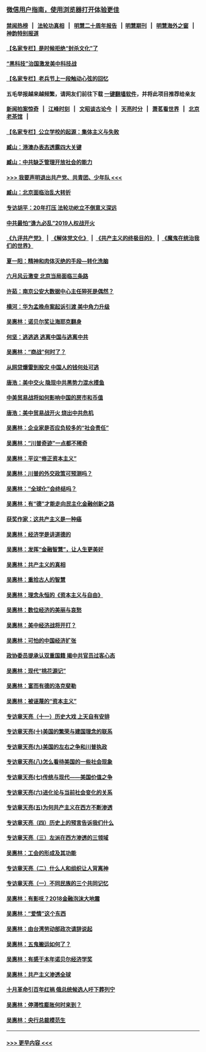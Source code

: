 ### [微信用户指南，使用浏览器打开体验更佳](https://github.com/gfw-breaker/banned-news1/blob/master/indexes/wechat-guide.md?t=0)
#### [禁闻热榜](热点新闻.md?t=0)  &nbsp;&nbsp;|&nbsp;&nbsp; [法轮功真相](https://github.com/gfw-breaker/truth/blob/master/README.md?t=0) &nbsp;&nbsp;|&nbsp;&nbsp; [明慧二十周年报告](https://github.com/gfw-breaker/mh-reports/blob/master/README.md?t=0) &nbsp;&nbsp;|&nbsp;&nbsp;[明慧期刊](https://github.com/gfw-breaker/mh-qikan) &nbsp;&nbsp;|&nbsp;&nbsp; [明慧海外之窗](https://github.com/gfw-breaker/mh-news/blob/master/README.md?t=0) &nbsp;&nbsp;|&nbsp;&nbsp; [神韵特别报道](https://github.com/gfw-breaker/mh-news/blob/master/shenyun.md?t=0)
#### [【名家专栏】是时候拒绝“封杀文化”了](../pages/nsc423/n11814093.md?t=02141744) 
#### [“黑科技”治国激发美中科技战](../pages/nsc423/n11638056.md?t=02141744) 
#### [【名家专栏】老兵节上一段触动心弦的回忆](../pages/nsc423/n11646016.md?t=02141744) 
#### 五毛举报越来越频繁，请网友们前往下载 [一键翻墙软件](https://github.com/gfw-breaker/ssr-accounts)，并将此项目推荐给亲友
#### [新闻拍案惊奇](https://github.com/gfw-breaker/banned-news1/blob/master/pages/link4.md) &nbsp;&nbsp;|&nbsp;&nbsp; [江峰时刻](https://github.com/gfw-breaker/banned-news1/blob/master/pages/link4.md) &nbsp;&nbsp;|&nbsp;&nbsp; [文昭谈古论今](https://github.com/gfw-breaker/banned-news1/blob/master/pages/link4.md) &nbsp;&nbsp;|&nbsp;&nbsp; [天亮时分](https://github.com/gfw-breaker/banned-news1/blob/master/pages/link4.md) &nbsp;&nbsp;|&nbsp;&nbsp; [萧茗看世界](https://github.com/gfw-breaker/banned-news1/blob/master/pages/link4.md) &nbsp;&nbsp;|&nbsp;&nbsp; [北京老茶馆](https://github.com/gfw-breaker/banned-news1/blob/master/pages/link4.md) &nbsp;&nbsp;|&nbsp;&nbsp; 
#### [【名家专栏】公立学校的起源：集体主义与失败](../pages/nsc423/n11601833.md?t=02141744) 
#### [臧山：港澳办表态透露四大关键](../pages/nsc423/n11421628.md?t=02141744) 
#### [臧山：中共缺乏管理开放社会的能力](../pages/nsc423/n11407457.md?t=02141744) 
#### [>>> 我要声明退出共产党、共青团、少年队 <<<](https://github.com/begood0513/goodnews/blob/master/quit/letter.md) 
#### [臧山：北京面临治乱大转折](../pages/nsc423/n11406895.md?t=02141744) 
#### [专访胡平：20年打压 法轮功屹立不倒意义深远](../pages/nsc423/n11398800.md?t=02141744) 
#### [中共最怕“逢九必乱”2019人权战开火](../pages/nsc423/n11385248.md?t=02141744) 
#### [《九评共产党》](https://github.com/begood0513/9ping.md/blob/master/README.md) &nbsp;|&nbsp; [《解体党文化》](../../../../jtdwh.md/blob/master/README.md)  &nbsp;|&nbsp; [《共产主义的终极目的》](../../../../gczydzjmd.md/blob/master/README.md) &nbsp;|&nbsp; [《魔鬼在统治我们的世界》](../../../../mgztzwmdsj.md/blob/master/README.md) 
#### [夏一阳：精神和肉体灭绝的手段—转化洗脑](../pages/nsc423/n11368250.md?t=02141744) 
#### [六月风云激变 北京当局面临三条路](../pages/nsc423/n11313668.md?t=02141744) 
#### [许茹：南京公安大数据中心主任猝死是偶然？](../pages/nsc423/n11064744.md?t=02141744) 
#### [横河：华为孟晚舟案起诉引渡 美中角力升级](../pages/nsc423/n11027230.md?t=02141744) 
#### [吴惠林：诺贝尔奖让海耶克翻身](../pages/nsc423/n10890049.md?t=02141744) 
#### [何坚：逃逃逃 逃离中国与逃离中共](../pages/nsc423/n10592891.md?t=02141744) 
#### [吴惠林：“商战”何时了？](../pages/nsc423/n10573558.md?t=02141744) 
#### [从网贷爆雷到股灾 中国人的钱何处可逃](../pages/nsc423/n10572800.md?t=02141744) 
#### [唐浩：美中交火 隐现中共黑势力混水摸鱼](../pages/nsc423/n10544040.md?t=02141744) 
#### [中美贸易战将如何影响中国的房市和币值](../pages/nsc423/n10543697.md?t=02141744) 
#### [唐浩：美中贸易战开火 烧出中共危机](../pages/nsc423/n10540126.md?t=02141744) 
#### [吴惠林：企业家是否应负较多的“社会责任”](../pages/nsc423/n10535022.md?t=02141744) 
#### [吴惠林：“川普奇迹”一点都不稀奇](../pages/nsc423/n10512808.md?t=02141744) 
#### [吴惠林：平议“修正资本主义”](../pages/nsc423/n10495724.md?t=02141744) 
#### [吴惠林：川普的外交政策可预测吗？](../pages/nsc423/n10462387.md?t=02141744) 
#### [吴惠林：“全球化”会终结吗？](../pages/nsc423/n10452838.md?t=02141744) 
#### [吴惠林：有“德”才能走向民主化金融创新之路](../pages/nsc423/n10432292.md?t=02141744) 
#### [获奖作家：这共产主义是一种癌](../pages/nsc423/n10431541.md?t=02141744) 
#### [吴惠林：经济学是讲道德的](../pages/nsc423/n10398014.md?t=02141744) 
#### [吴惠林：发挥“金融智慧”，让人生更美好](../pages/nsc423/n10375019.md?t=02141744) 
#### [吴惠林：共产主义的真相](../pages/nsc423/n10351394.md?t=02141744) 
#### [吴惠林：重拾古人的智慧](../pages/nsc423/n10337691.md?t=02141744) 
#### [吴惠林：理念永恒的《资本主义与自由》](../pages/nsc423/n10316274.md?t=02141744) 
#### [吴惠林：数位经济的美丽与哀愁](../pages/nsc423/n10292946.md?t=02141744) 
#### [吴惠林：美中经济战将开打？](../pages/nsc423/n10258825.md?t=02141744) 
#### [吴惠林：可怕的中国经济扩张](../pages/nsc423/n10219147.md?t=02141744) 
#### [政协委员提承认双重国籍 揭中共官员过客心态](../pages/nsc423/n10208809.md?t=02141744) 
#### [吴惠林：现代“桃花源记”](../pages/nsc423/n10185234.md?t=02141744) 
#### [吴惠林：富而有德的洛克斐勒](../pages/nsc423/n10142264.md?t=02141744) 
#### [吴惠林：被诬蔑的“资本主义”](../pages/nsc423/n10124816.md?t=02141744) 
#### [专访章天亮（十一）历史大戏 上天自有安排](../pages/nsc423/n10094905.md?t=02141744) 
#### [专访章天亮(十)美国的繁荣与建国理念的联系](../pages/nsc423/n10094899.md?t=02141744) 
#### [专访章天亮(九)美国的左右之争和川普执政](../pages/nsc423/n10094889.md?t=02141744) 
#### [专访章天亮(八)怎么看待美国的一些社会现象](../pages/nsc423/n10094857.md?t=02141744) 
#### [专访章天亮(七)传统与现代——美国价值之争](../pages/nsc423/n10093140.md?t=02141744) 
#### [专访章天亮(六)进化论与当前社会变化的关系](../pages/nsc423/n10092036.md?t=02141744) 
#### [专访章天亮(五)为何共产主义在西方不断渗透](../pages/nsc423/n10083620.md?t=02141744) 
#### [专访章天亮（四）历史上的预言告诉我们什么](../pages/nsc423/n10083606.md?t=02141744) 
#### [专访章天亮（三）左派在西方渗透的三领域](../pages/nsc423/n10081115.md?t=02141744) 
#### [吴惠林：工会的形成及其功能](../pages/nsc423/n10080633.md?t=02141744) 
#### [专访章天亮（二）什么人和组织让人背离神](../pages/nsc423/n10076637.md?t=02141744) 
#### [专访章天亮（一）不同民族的三个共同记忆](../pages/nsc423/n10074188.md?t=02141744) 
#### [吴惠林：有影呒？2018金融泡沫大地震](../pages/nsc423/n10040534.md?t=02141744) 
#### [吴惠林：“爱情”这个东西](../pages/nsc423/n10019423.md?t=02141744) 
#### [吴惠林：由台湾劳动部政次请辞说起](../pages/nsc423/n9979679.md?t=02141744) 
#### [吴惠林：五鬼搬运如何了？](../pages/nsc423/n9925338.md?t=02141744) 
#### [吴惠林：有感于本年诺贝尔经济学奖](../pages/nsc423/n9871883.md?t=02141744) 
#### [吴惠林：共产主义渗透全球](../pages/nsc423/n9812748.md?t=02141744) 
#### [十月革命引百年红祸 俄总统候选人吁下葬列宁](../pages/nsc423/n9810182.md?t=02141744) 
#### [吴惠林：停滞性膨胀何时来到？](../pages/nsc423/n9764136.md?t=02141744) 
#### [吴惠林：央行总裁模范生](../pages/nsc423/n9728134.md?t=02141744) 

----
#### [ >>> 更早内容 <<< ](../indexes/nsc423-earlier.md)
